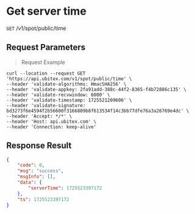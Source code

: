 # Get server time

`GET` /v1/spot/public/time

## Request Parameters

> Request Example

```shell
curl --location --request GET 'https://api.ubitex.com/v1/spot/public/time' \
--header 'validate-algorithms: HmacSHA256' \
--header 'validate-appkey: 2fa91add-388c-44f2-8365-f4b72886c135' \
--header 'validate-recvwindow: 6000' \
--header 'validate-timestamp: 1725521209606' \
--header 'validate-signature: bd3273f6e4594f2b56600f3166809b8f613534f14c3bb77dfe76a3a26769e4dc' \
--header 'Accept: */*' \
--header 'Host: api.ubitex.com' \
--header 'Connection: keep-alive' 
```

## Response Result

```json
{
    "code": 0,
    "msg": "success",
    "msgInfo": [],
    "data": {
        "serverTime": 1725523397172
    },
    "ts": 1725523397172
}
```

